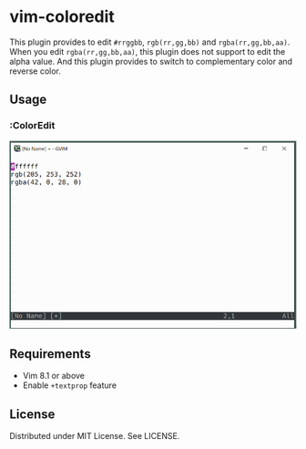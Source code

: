 
# vim-coloredit

This plugin provides to edit `#rrggbb`, `rgb(rr,gg,bb)` and `rgba(rr,gg,bb,aa)`.
When you edit `rgba(rr,gg,bb,aa)`, this plugin does not support to edit the alpha value.
And this plugin provides to switch to complementary color and reverse color.

## Usage

### :ColorEdit

![](https://raw.githubusercontent.com/rbtnn/vim-coloredit/master/coloredit.gif)

## Requirements

* Vim 8.1 or above
* Enable `+textprop` feature

## License

Distributed under MIT License. See LICENSE.
